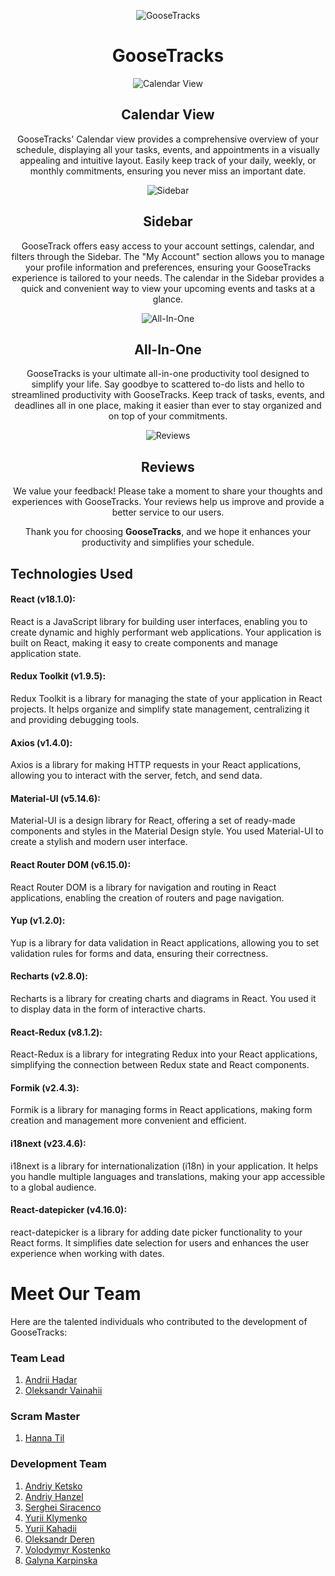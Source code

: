 <p align="center">
  <img src="./src/images/GOOSE_2_D@2x.png" alt="GooseTracks">
</p>
<h1 align="center">GooseTracks</h1>

<p align="center">
  <img src="./src/images/mobile-calendar.jpg" alt="Calendar View">
</p>
<h2 align="center">Calendar View</h2>

<p align="center">
  GooseTracks' Calendar view provides a comprehensive overview of your schedule, displaying all your tasks, events, and appointments in a visually appealing and intuitive layout. Easily keep track of your daily, weekly, or monthly commitments, ensuring you never miss an important date.
</p>

<p align="center">
  <img src="./src/images/mobile-sidebar.jpg" alt="Sidebar">
</p>
<h2 align="center">Sidebar</h2>

<p align="center">
  GooseTrack offers easy access to your account settings, calendar, and filters through the Sidebar. The "My Account" section allows you to manage your profile information and preferences, ensuring your GooseTracks experience is tailored to your needs. The calendar in the Sidebar provides a quick and convenient way to view your upcoming events and tasks at a glance.
</p>

<p align="center">
  <img src="./src/images/mobile-all.jpg" alt="All-In-One">
</p>
<h2 align="center">All-In-One</h2>

<p align="center">
  GooseTracks is your ultimate all-in-one productivity tool designed to simplify your life. Say goodbye to scattered to-do lists and hello to streamlined productivity with GooseTracks. Keep track of tasks, events, and deadlines all in one place, making it easier than ever to stay organized and on top of your commitments.
</p>

<p align="center">
  <img src="./src/images/rewiews.png" alt="Reviews">
</p>
<h2 align="center">Reviews</h2>

<p align="center">
  We value your feedback! Please take a moment to share your thoughts and experiences with GooseTracks. Your reviews help us improve and provide a better service to our users.
</p>

<p align="center">
  Thank you for choosing <strong>GooseTracks</strong>, and we hope it enhances your productivity and simplifies your schedule.
</p>

## Technologies Used

#### React (v18.1.0):
React is a JavaScript library for building user interfaces, enabling you to create dynamic and highly performant web applications. Your application is built on React, making it easy to create components and manage application state.

#### Redux Toolkit (v1.9.5):
Redux Toolkit is a library for managing the state of your application in React projects. It helps organize and simplify state management, centralizing it and providing debugging tools.

#### Axios (v1.4.0):
Axios is a library for making HTTP requests in your React applications, allowing you to interact with the server, fetch, and send data.

#### Material-UI (v5.14.6):
Material-UI is a design library for React, offering a set of ready-made components and styles in the Material Design style. You used Material-UI to create a stylish and modern user interface.

#### React Router DOM (v6.15.0):
React Router DOM is a library for navigation and routing in React applications, enabling the creation of routers and page navigation.

#### Yup (v1.2.0):
Yup is a library for data validation in React applications, allowing you to set validation rules for forms and data, ensuring their correctness.

#### Recharts (v2.8.0):
Recharts is a library for creating charts and diagrams in React. You used it to display data in the form of interactive charts.

#### React-Redux (v8.1.2):
React-Redux is a library for integrating Redux into your React applications, simplifying the connection between Redux state and React components.

#### Formik (v2.4.3):
Formik is a library for managing forms in React applications, making form creation and management more convenient and efficient.

#### i18next (v23.4.6):
i18next is a library for internationalization (i18n) in your application. It helps you handle multiple languages and translations, making your app accessible to a global audience.

#### React-datepicker (v4.16.0):
react-datepicker is a library for adding date picker functionality to your React forms. It simplifies date selection for users and enhances the user experience when working with dates.

# Meet Our Team

Here are the talented individuals who contributed to the development of GooseTracks:

### Team Lead 

1. [Andrii Hadar](https://github.com/UserAndrii)
2. [Oleksandr Vainahii](https://github.com/AlexVainahii)

### Scram Master

1. [Hanna Til](https://github.com/annatill)

### Development Team

1. [Andriy Ketsko](https://github.com/AndrewKetsko)
2. [Andriy Hanzel](https://github.com/andriy-h80)
3. [Serghei Siracenco](https://github.com/SiracencoSerghei)
4. [Yurii Klymenko](https://github.com/Klimch1k)
5. [Yurii Kahadii](https://github.com/YurionStyle)
6. [Oleksandr Deren](https://github.com/Oderen)
7. [Volodymyr Kostenko](https://github.com/VolodymyrK2)
8. [Galyna Karpinska](https://github.com/GalynkaK)
